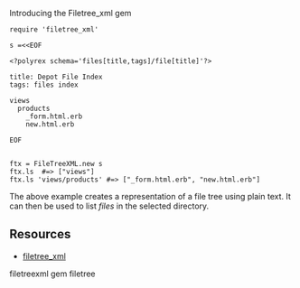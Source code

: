 Introducing the Filetree_xml gem

    require 'filetree_xml'

    s =<<EOF

    <?polyrex schema='files[title,tags]/file[title]'?>

    title: Depot File Index
    tags: files index

    views
      products
        _form.html.erb
        new.html.erb

    EOF


    ftx = FileTreeXML.new s
    ftx.ls  #=> ["views"] 
    ftx.ls 'views/products' #=> ["_form.html.erb", "new.html.erb"]

The above example creates a representation of a file tree using plain text. It can then be used to list *files* in the selected directory.

## Resources 

* [filetree_xml](https://rubygems.org/gems/filetree_xml)

filetreexml gem filetree
